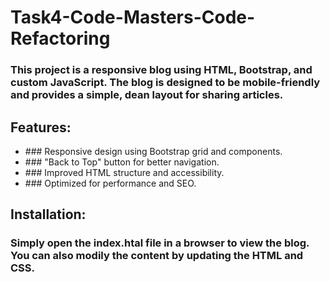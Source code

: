 # Task4-Code-Masters-Code-Refactoring

### This project is a responsive blog using HTML, Bootstrap, and custom JavaScript. The blog is designed to be mobile-friendly and provides a simple, dean layout for sharing articles.

## Features:
<ul>
  <li>### Responsive design using Bootstrap grid and components.</li>
  <li>### "Back to Top" button for better navigation.</li>
  <li>### Improved HTML structure and accessibility.</li>
  <li>### Optimized for performance and SEO.</li>
</ul>

## Installation:
### Simply open the index.htal file in a browser to view the blog. You can also modily the content by updating the HTML and CSS.
